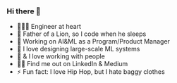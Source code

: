 ### Hi there 👋

<!--
**jaguilamartinez/jaguilamartinez** is a ✨ _special_ ✨ repository because its `README.md` (this file) appears on your GitHub profile.
-->

- 🧑🏻‍🔧 Engineer at heart
- 🦁 Father of a Lion, so I code when he sleeps
- 🌱 Working on AI&ML as a Program/Product Manager
- 🤔 I love designing large-scale ML systems 
- 💬 & I love working with people
- ✍🏻 Find me out on LinkedIn & Medium
- ⚡ Fun fact: I love Hip Hop, but I hate baggy clothes
